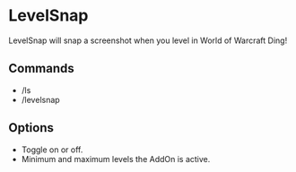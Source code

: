 # LevelSnap
LevelSnap will snap a screenshot when you level in World of Warcraft Ding!

## Commands
* /ls
* /levelsnap

## Options
* Toggle on or off.
* Minimum and maximum levels the AddOn is active.
